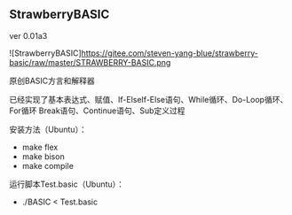 ## **StrawberryBASIC**
ver 0.01a3

![StrawberryBASIC]https://gitee.com/steven-yang-blue/strawberry-basic/raw/master/STRAWBERRY-BASIC.png

原创BASIC方言和解释器

已经实现了基本表达式、赋值、If-ElseIf-Else语句、While循环、Do-Loop循环、For循环
Break语句、Continue语句、Sub定义过程


安装方法（Ubuntu）：

- make flex
- make bison
- make compile

运行脚本Test.basic（Ubuntu）：

- ./BASIC < Test.basic

